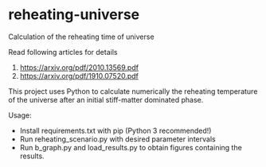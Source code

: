 # reheating-universe
Calculation of the reheating time of universe

Read following articles for details
1. https://arxiv.org/pdf/2010.13569.pdf
2. https://arxiv.org/pdf/1910.07520.pdf

This project uses Python to calculate numerically the reheating temperature of the universe after an initial stiff-matter dominated phase.

Usage: 
- Install requirements.txt with pip (Python 3 recommended!)
- Run reheating_scenario.py with desired parameter intervals
- Run b_graph.py and load_results.py to obtain figures containing the results.

